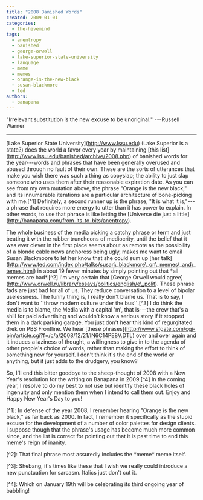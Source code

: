 ```yaml
---
title: "2008 Banished Words"
created: 2009-01-01
categories: 
  - the-hivemind
tags: 
  - anentropy
  - banished
  - george-orwell
  - lake-superior-state-university
  - language
  - meme
  - memes
  - orange-is-the-new-black
  - susan-blackmore
  - ted
authors: 
  - banapana
---
```


"Irrelevant substitution is the new excuse to be unoriginal." ---Russell Warner

* * *

\[Lake Superior State University\](http://www.lssu.edu) (Lake Superior is a state?) does the world a favor every year by maintaining \[this list\](http://www.lssu.edu/banished/archive/2008.php) of banished words for the year---words and phrases that have been generally overused and abused through no fault of their own. These are the sorts of utterances that make you wish there was such a thing as copyslap; the ability to just slap someone who uses them after their reasonable expiration date. As you can see from my own mutation above, the phrase "Orange is the new black," and its innumerable iterations are a particular architecture of bone-picking with me.\[^1\] Definitely, a second runner up is the phrase, "It is what it is,"---a phrase that requires more energy to utter than it has power to explain. In other words, to use that phrase is like letting the \[Universe die just a little\](http://banapana.com/from-its-to-bits/anentropy).

The whole business of the media picking a catchy phrase or term and just beating it with the rubber truncheons of mediocrity, until the belief that it was ever clever in the first place seems about as remote as the possibility of a blonde cable news anchoress being ugly, makes me want to email Susan Blackmoore to let her know that she could sum up \[her talk\](http://www.ted.com/index.php/talks/susan\_blackmore\_on\_memes\_and\_temes.html) in about 19 fewer minutes by simply pointing out that \*all memes are bad\*.\[^2\] I'm very certain that \[George Orwell would agree\](http://www.orwell.ru/library/essays/politics/english/e\_polit). These phrase fads are just bad for all of us. They reduce conversation to a level of bipolar uselessness. The funny thing is, I really don't blame us. That is to say, I don't want to \`\`throw modern culture under the bus\`\`.\[^3\] I do think the media is to blame, the Media with a capital 'm', that is---the crew that's a shill for paid advertising and wouldn't know a serious story if it stopped them in a dark parking garage. You just don't hear this kind of regurgitated drek on PBS Frontline. We hear \[these phrases\](http://www.sfgate.com/cgi-bin/article.cgi?f=/c/a/2008/12/21/IN6C14PE8V.DTL) over and over again and it induces a laziness of thought, a willingness to give in to the agenda of other people's choice of words, rather than making the effort to think of something new for yourself. I don't think it's the end of the world or anything, but it just adds to the drudgery, you know?

So, I'll end this bitter goodbye to the sheep-thought of 2008 with a New Year's resolution for the writing on Banapana in 2009.\[^4\] In the coming year, I resolve to do my best to not use but identify these black holes of ingenuity and only mention them when I intend to call them out. Enjoy and Happy New Year's Day to you!

\[^1\]: In defense of the year 2008, I remember hearing "Orange is the new black," as far back as 2000. In fact, I remember it specifically as the stupid excuse for the development of a number of color palettes for design clients. I suppose though that the phrase's usage has become much more common since, and the list is correct for pointing out that it is past time to end this meme's reign of inanity.

\[^2\]: That final phrase most assuredly includes the \*meme\* meme itself.

\[^3\]: Shebang, it's times like these that I wish we really could introduce a new punctuation for sarcasm. Italics just don't cut it.

\[^4\]: Which on January 19th will be celebrating its third ongoing year of babbling!
